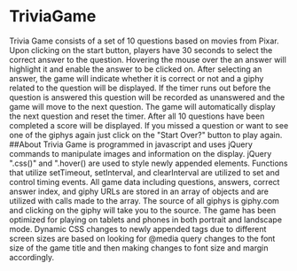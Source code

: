 # TriviaGame
Trivia Game consists of a set of 10 questions based on movies from Pixar.  Upon clicking on the start button, players have 30 seconds to select the correct answer to the question.  Hovering the mouse over the an answer will highlight it and enable the answer to be clicked on.  After selecting an answer, the game will indicate whether it is correct or not and a giphy related to the question will be displayed.  If the timer runs out before the question is answered this question will be recorded as unanswered and the game will move to the next question.  The game will automatically display the next question and reset the timer.  After all 10 questions have been completed a score will be displayed.  If you missed a question or want to see one of the giphys again just click on the "Start Over?" button to play again.
##About
Trivia Game is programmed in javascript and uses jQuery commands to manipulate images and information on the display.  jQuery ".css()" and ".hover() are used to style newly appended elements.  Functions that utilize setTimeout, setInterval, and clearInterval are utilized to set and control timing events. All game data including questions, answers, correct answer index, and giphy URLs are stored in an array of objects and are utilized with calls made to the array. The source of all giphys is giphy.com and clicking on the giphy will take you to the source.  The game has been optimized for playing on tablets and phones in both portrait and landscape mode.  Dynamic CSS changes to newly appended tags due to different screen sizes are based on looking for @media query changes to the font size of the game title and then making changes to font size and margin accordingly.